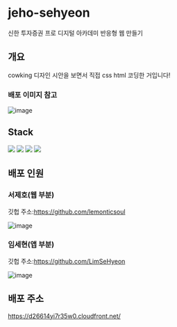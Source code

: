 # jeho-sehyeon

신한 투자증권 프로 디지털 아카데미 반응형 웹 만들기

## 개요
cowking 디자인 시안을 보면서 직접 css html 코딩한 거입니다!

### 배포 이미지 참고

![image](https://github.com/lemonticsoul/jeho-sehyeon/assets/127959482/df8ed759-279c-4bf1-84e8-ecd969e1f0ee)

## Stack

<img  src="https://img.shields.io/badge/html5-E34F26?style=for-the-badge&logo=html5&logoColor=white"> <img  src="https://img.shields.io/badge/css3-1572B6?style=for-the-badge&logo=css3&logoColor=white"> <img  src="https://img.shields.io/badge/pixso-8C4FFF?style=for-the-badge&logo=pixso&logoColor=white"> <img  src="https://img.shields.io/badge/aws-232F3E?style=for-the-badge&logo=aws&logoColor=white">




## 배포 인원

### 서제호(웹 부분)

깃헙 주소:https://github.com/lemonticsoul

![image](https://github.com/lemonticsoul/jeho-sehyeon/assets/127959482/f4da3a57-ce4b-4e3a-a9cc-a87661e5e0d5)

### 임세현(앱 부분)

깃헙 주소:https://github.com/LimSeHyeon

![image](https://github.com/lemonticsoul/jeho-sehyeon/assets/127959482/cd0bd9c1-2ee6-4e63-ba30-a3dab6d26b81)


## 배포 주소

https://d26614yi7r35w0.cloudfront.net/

